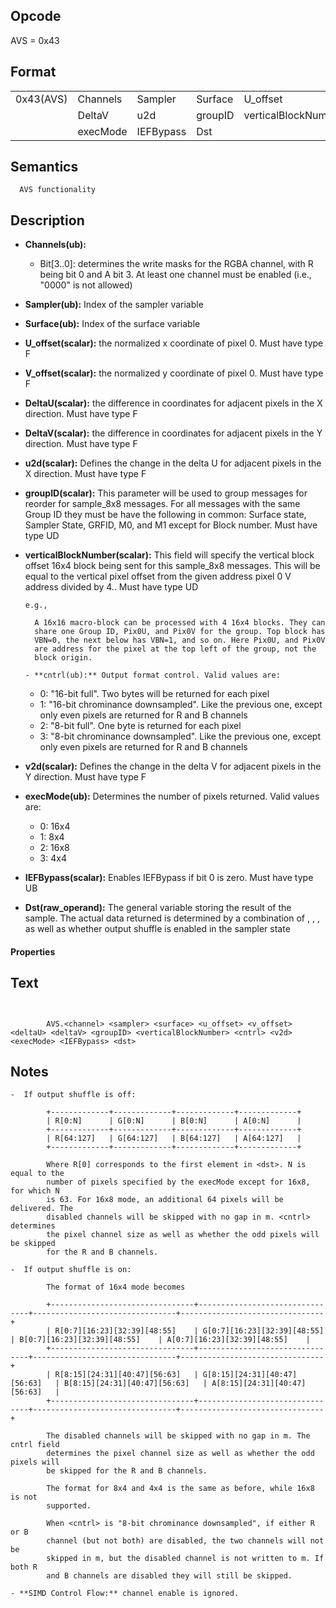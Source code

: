 

## Opcode

  AVS = 0x43

## Format

| | | | | | | |
| --- | --- | --- | --- | --- | --- | --- |
| 0x43(AVS) | Channels | Sampler   | Surface | U_offset            | V_offset | DeltaU |
|           | DeltaV   | u2d       | groupID | verticalBlockNumber | cntrl    | v2d    |
|           | execMode | IEFBypass | Dst     |                     |          |        |


## Semantics




      AVS functionality

## Description


- **Channels(ub):** 
 
  - Bit[3..0]: determines the write masks for the RGBA channel, with R being bit 0 and A bit 3. At least one channel must be enabled (i.e., "0000" is not allowed)

- **Sampler(ub):** Index of the sampler variable

- **Surface(ub):** Index of the surface variable

- **U_offset(scalar):** the normalized x coordinate of pixel 0. Must have type F

- **V_offset(scalar):** the normalized y coordinate of pixel 0. Must have type F

- **DeltaU(scalar):** the difference in coordinates for adjacent pixels in the X direction. Must have type F

- **DeltaV(scalar):** the difference in coordinates for adjacent pixels in the Y direction. Must have type F

- **u2d(scalar):** Defines the change in the delta U for adjacent pixels in the X direction. Must have type F

- **groupID(scalar):** This parameter will be used to group messages for reorder for sample_8x8 messages. For all messages with the same Group ID they must be have the following in common: Surface state, Sampler State, GRFID, M0, and M1 except for Block number. Must have type UD

- **verticalBlockNumber(scalar):** This field will specify the vertical block offset 16x4 block being sent for this sample_8x8 messages. This will be equal to the vertical pixel offset from the  given address pixel 0 V address divided by 4.. Must have type UD

      e.g.,

        A 16x16 macro-block can be processed with 4 16x4 blocks. They can
        share one Group ID, Pix0U, and Pix0V for the group. Top block has
        VBN=0, the next below has VBN=1, and so on. Here Pix0U, and Pix0V
        are address for the pixel at the top left of the group, not the
        block origin.

      - **cntrl(ub):** Output format control. Valid values are:
 
  - 0: "16-bit full". Two bytes will be returned for each pixel 
  - 1: "16-bit chrominance downsampled". Like the previous one, except only even pixels are returned for R and B channels 
  - 2: "8-bit full". One byte is returned for each pixel 
  - 3: "8-bit chrominance downsampled". Like the previous one, except only even pixels are returned for R and B channels
- **v2d(scalar):** Defines the change in the delta V for adjacent pixels in the Y direction. Must have type F

- **execMode(ub):** Determines the number of pixels returned. Valid values are:
 
  - 0: 16x4 
  - 1: 8x4 
  - 2: 16x8 
  - 3: 4x4
- **IEFBypass(scalar):** Enables IEFBypass if bit 0 is zero. Must have type UB

- **Dst(raw_operand):** The general variable storing the result of the sample. The actual data returned is determined by a combination of <channel>, <cntrl>, <execMode>, as well as whether output shuffle is enabled in the sampler state

#### Properties


## Text
```
    

		AVS.<channel> <sampler> <surface> <u_offset> <v_offset> <deltaU> <deltaV> <groupID> <verticalBlockNumber> <cntrl> <v2d> <execMode> <IEFBypass> <dst>
```



## Notes



    -  If output shuffle is off:

            +-------------+-------------+-------------+-------------+
            | R[0:N]      | G[0:N]      | B[0:N]      | A[0:N]      |
            +-------------+-------------+-------------+-------------+
            | R[64:127]   | G[64:127]   | B[64:127]   | A[64:127]   |
            +-------------+-------------+-------------+-------------+

            Where R[0] corresponds to the first element in <dst>. N is equal to the
            number of pixels specified by the execMode except for 16x8, for which N
            is 63. For 16x8 mode, an additional 64 pixels will be delivered. The
            disabled channels will be skipped with no gap in m. <cntrl> determines
            the pixel channel size as well as whether the odd pixels will be skipped
            for the R and B channels.

    -  If output shuffle is on:

            The format of 16x4 mode becomes

            +--------------------------------+--------------------------------+--------------------------------+--------------------------------+
            | R[0:7][16:23][32:39][48:55]    | G[0:7][16:23][32:39][48:55]    | B[0:7][16:23][32:39][48:55]    | A[0:7][16:23][32:39][48:55]    |
            +--------------------------------+--------------------------------+--------------------------------+--------------------------------+
            | R[8:15][24:31][40:47][56:63]   | G[8:15][24:31][40:47][56:63]   | B[8:15][24:31][40:47][56:63]   | A[8:15][24:31][40:47][56:63]   |
            +--------------------------------+--------------------------------+--------------------------------+--------------------------------+

            The disabled channels will be skipped with no gap in m. The cntrl field
            determines the pixel channel size as well as whether the odd pixels will
            be skipped for the R and B channels.

            The format for 8x4 and 4x4 is the same as before, while 16x8 is not
            supported.

            When <cntrl> is "8-bit chrominance downsampled", if either R or B
            channel (but not both) are disabled, the two channels will not be
            skipped in m, but the disabled channel is not written to m. If both R
            and B channels are disabled they will still be skipped.

    - **SIMD Control Flow:** channel enable is ignored.
